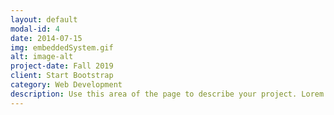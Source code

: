 ```yaml
---
layout: default
modal-id: 4
date: 2014-07-15
img: embeddedSystem.gif
alt: image-alt
project-date: Fall 2019
client: Start Bootstrap
category: Web Development
description: Use this area of the page to describe your project. Lorem ipsum dolor sit amet, consectetur adipisicing elit. Mollitia neque assumenda ipsam nihil, molestias magnam, recusandae quos quis inventore quisquam velit asperiores, vitae? Reprehenderit soluta, eos quod consequuntur itaque. Nam.
---
```

